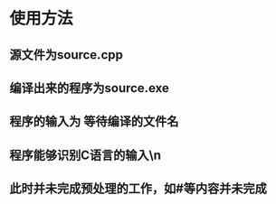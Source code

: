 # 使用方法
## 源文件为source.cpp
## 编译出来的程序为source.exe
## 程序的输入为 等待编译的文件名
## 程序能够识别C语言的输入\n
## 此时并未完成预处理的工作，如#等内容并未完成
